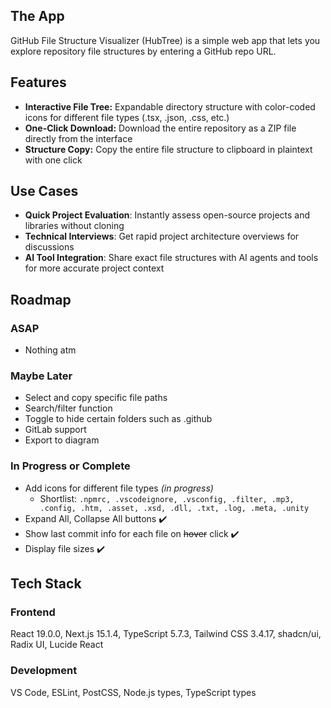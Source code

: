
## The App
GitHub File Structure Visualizer (HubTree) is a simple web app that lets you explore repository file structures by entering a GitHub repo URL.

## Features
- **Interactive File Tree:** Expandable directory structure with color-coded icons for different file types (.tsx, .json, .css, etc.)
- **One-Click Download:** Download the entire repository as a ZIP file directly from the interface
- **Structure Copy:** Copy the entire file structure to clipboard in plaintext with one click

## Use Cases
- **Quick Project Evaluation**: Instantly assess open-source projects and libraries without cloning
- **Technical Interviews**: Get rapid project architecture overviews for discussions
- **AI Tool Integration**: Share exact file structures with AI agents and tools for more accurate project context
  
## Roadmap
### ASAP
- Nothing atm
### Maybe Later
- Select and copy specific file paths
- Search/filter function
- Toggle to hide certain folders such as .github
- GitLab support
- Export to diagram
### In Progress or Complete
- Add icons for different file types *(in progress)*
  - Shortlist: `.npmrc, .vscodeignore, .vsconfig, .filter, .mp3, .config, .htm, .asset, .xsd, .dll, .txt, .log, .meta, .unity`
- Expand All, Collapse All buttons ✔️
- Show last commit info for each file on ~~hover~~ click ✔️
- Display file sizes ✔️
  
## Tech Stack

### Frontend
React 19.0.0, Next.js 15.1.4, TypeScript 5.7.3, Tailwind CSS 3.4.17, shadcn/ui, Radix UI, Lucide React
### Development
VS Code, ESLint, PostCSS, Node.js types, TypeScript types


